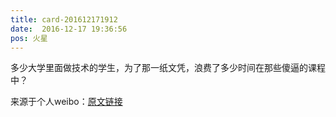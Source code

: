```yaml
---
title: card-201612171912
date:  2016-12-17 19:36:56
pos: 火星
---
```

多少大学里面做技术的学生，为了那一纸文凭，浪费了多少时间在那些傻逼的课程中？

来源于个人weibo：[原文链接](https://m.weibo.cn/status/EmytZ2A1U?mblogid=EmytZ2A1U)